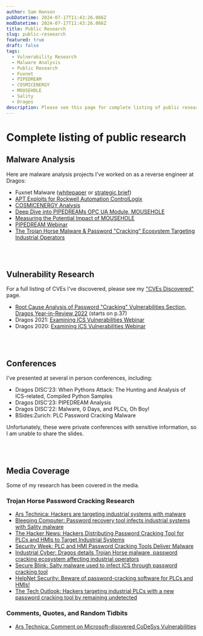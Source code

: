 ```yaml
---
author: Sam Hanson
pubDatetime: 2024-07-17T11:43:26.066Z
modDatetime: 2024-07-17T11:43:26.066Z
title: Public Research
slug: public-reseearch
featured: true
draft: false
tags:
  - Vulnerability Research
  - Malware Analysis
  - Public Research
  - Fuxnet
  - PIPEDREAM
  - COSMICENERGY
  - MOUSEHOLE
  - Sality
  - Dragos
description: Please see this page for complete listing of public research in the form of blogs, whitepapers, and webinars.
---
```


# Complete listing of public research

## Malware Analysis

Here are malware analysis projects I've worked on as a reverse engineer at Dragos:

- Fuxnet Malware ([whitepaper](https://hub.dragos.com/hubfs/Reports/WP_FUXNET_Final_2_CH.pdf) or [strategic brief](https://hub.dragos.com/hubfs/Reports/Dragos_SB_Intel_Fuxnet_ICSMalware.pdf?hsLang=en))
- [APT Exploits for Rockwell Automation ControlLogix](https://www.dragos.com/blog/mitigating-cves-impacting-rockwell-automation-controllogix-firmware/)
- [COSMICENERGY Analysis](https://hub.dragos.com/hubfs/116-Whitepapers/Dragos_SB_COSMICENERGY_June23_FINAL_WEB.pdf?hsLang=en)
- [Deep Dive into PIPEDREAMs OPC UA Module, MOUSEHOLE](https://www.dragos.com/blog/pipedream-mousehole-opcua-module/)
- [Measuring the Potential Impact of MOUSEHOLE](https://www.dragos.com/blog/potential-impact-of-pipedream-malware-module-mousehole/)
- [PIPEDREAM Webinar](https://hub.dragos.com/on-demand/pipedream-malware-chernovite-activity-group)
- [The Trojan Horse Malware & Password "Cracking" Ecosystem Targeting Industrial Operators](https://www.dragos.com/blog/the-trojan-horse-malware-password-cracking-ecosystem-targeting-industrial-operators/)

<br></br>

## Vulnerability Research

For a full listing of CVEs I've discovered, please see my ["CVEs Discovered"](/posts/cves-discovered/) page.

- [Root Cause Analysis of Password "Cracking" Vulnerabilities Section, Dragos Year-in-Review 2022](https://hub.dragos.com/hubfs/312-Year-in-Review/2022/Dragos_Year-In-Review-Report-2022.pdf?hsLang=en) (starts on p.37)
- Dragos 2021: [Examining ICS Vulnerabilities Webinar](https://www.youtube.com/watch?v=cBxtp2F5T_I)
- Dragos 2020: [Examining ICS Vulnerabilities Webinar](https://www.youtube.com/watch?v=W4SMVY1UbOQ)

<br></br>

## Conferences

I've presented at several in person conferences, including:

- Dragos DISC'23: When Pythons Attack: The Hunting and Analysis of ICS-related, Compiled Python Samples
- Dragos DISC'23: PIPEDREAM Analysis
- Dragos DISC'22: Malware, 0 Days, and PLCs, Oh Boy!
- BSides:Zurich: PLC Password Cracking Malware

Unfortunately, these were private conferences with sensitive information, so I am unable to share the slides.

<br></br>

## Media Coverage

Some of my research has been covered in the media.

### Trojan Horse Password Cracking Research

- [Ars Technica: Hackers are targeting industrial systems with malware](https://arstechnica.com/information-technology/2022/07/malware-circulating-online-wrangles-industrial-systems-into-a-botnet/)
- [Bleeping Computer: Password recovery tool infects industrial systems with Sality malware](https://www.bleepingcomputer.com/news/security/password-recovery-tool-infects-industrial-systems-with-sality-malware/)
- [The Hacker News: Hackers Distributing Password Cracking Tool for PLCs and HMIs to Target Industrial Systems](https://thehackernews.com/2022/07/hackers-distributing-password-cracking.html)
- [Security Week: PLC and HMI Password Cracking Tools Deliver Malware](https://www.securityweek.com/plc-and-hmi-password-cracking-tools-deliver-malware/)
- [Industrial Cyber: Dragos details Trojan Horse malware, password cracking ecosystem affecting industrial operators](https://industrialcyber.co/threats-attacks/dragos-details-trojan-horse-malware-password-cracking-ecosystem-affecting-industrial-operators/)
- [Secure Blink: Salty malware used to infect ICS through password cracking tool](https://www.secureblink.com/cyber-security-news/salty-malware-used-to-infect-ics-through-password-cracking-tool)
- [HelpNet Security: Beware of password-cracking software for PLCs and HMIs!](https://www.helpnetsecurity.com/2022/07/18/password-cracking-plcs-hmis/)
- [The Tech Outlook: Hackers targeting industrial PLCs with a new password cracking tool by remaining undetected](https://www.thetechoutlook.com/news/security/hackers-targeting-industrial-plcs-with-a-new-password-cracking-tool-by-remaining-undetected/)

### Comments, Quotes, and Random Tidbits

- [Ars Technica: Comment on Microsoft-disovered CoDeSys Vulnerabilities](https://arstechnica.com/security/2023/08/microsoft-finds-vulnerabilities-it-says-could-be-used-to-shut-down-power-plants/)

<br></br>
